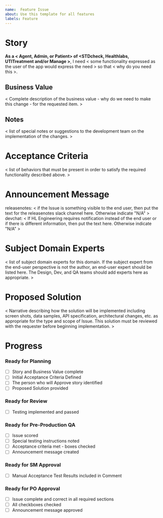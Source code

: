```yaml
---
name:  Feature Issue
about: Use this template for all features
labels: Feature
---
```


# Story
**As a < Agent, Admin, or Patient> of <STDcheck, Healthlabs, UTITreatment and/or Manage >**, I need < some functionality expressed as the user of the app would express the need > so that < why do you need this >.

## Business Value  
< Complete description of the business value - why do we need to make this change - for the requested item. >

## Notes
< list of special notes or suggestions to the development team on the implementation of the changes. >  

# Acceptance Criteria
< list of behaviors that must be present in order to satisfy the required functionality described above. >
 
# Announcement Message
releasenotes: < if the Issue is something visible to the end user, then put the text for the releasenotes slack channel here. Otherwise indicate "N/A" >
devchat: < If HL Engineering requires notification instead of the end user or if there is different information, then put the text here. Otherwise indicate "N/A" >

# Subject Domain Experts
< list of subject domain experts for this domain. If the subject expert from the end-user perspective is not the author, an end-user expert should be listed here. The Design, Dev, and QA teams should add experts here as appropriate. >

# Proposed Solution  
< Narrative describing how the solution will be implemented including screen shots, data samples, API specification, architectural changes, etc. as appropriate for the type and scope of Issue. This solution must be reviewed with the requester before beginning implementation. > 

# Progress
### Ready for Planning
- [ ] Story and Business Value complete
- [ ] Initial Acceptance Criteria Defined
- [ ] The person who will Approve story identified
- [ ] Proposed Solution provided

### Ready for Review
- [ ] Testing implemented and passed

### Ready for Pre-Production QA
- [ ] Issue scored
- [ ] Special testing instructions noted
- [ ] Acceptance criteria met - boxes checked
- [ ] Announcement message created

### Ready for SM Approval
- [ ] Manual Acceptance Test Results included in Comment

### Ready for PO Approval
- [ ] Issue complete and correct in all required sections
- [ ] All checkboxes checked
- [ ] Announcement message approved

